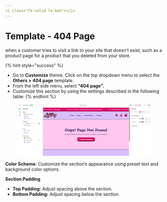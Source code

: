 ```yaml
---
<i class="fa-solid fa-ban"></i>
---
```


# Template - 404 Page

when a customer tries to visit a link to your site that doesn’t exist, such as a product page for a product that you deleted from your store.

{% hint style="success" %}
* Go to **Customize** theme. Click on the top dropdown menu to select the **Others > 404 page** template.
* From the left side menu, select **“404 page”.**
* Customize this section by using the settings described in the following table:
{% endhint %}

<figure><img src=".gitbook/assets/404.png" alt=""><figcaption></figcaption></figure>

**Color Scheme**: Customize the section’s appearance using preset text and background color options.

**Section Padding**

* **Top Padding:** Adjust spacing above the section.
* **Bottom Padding:** Adjust spacing below the section.
